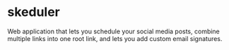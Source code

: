 # skeduler
Web application that lets you schedule your social media posts, combine multiple links into one root link, and lets you add custom email signatures.

